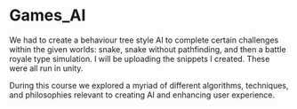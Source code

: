 # Games_AI

We had to create a behaviour tree style AI to complete certain challenges within the given worlds: snake, snake without pathfinding, and then a battle royale type simulation. I will be uploading the snippets I created. These were all run in unity. 

During this course we explored a myriad of different algorithms, techniques, and philosophies relevant to creating AI and enhancing user experience. 
